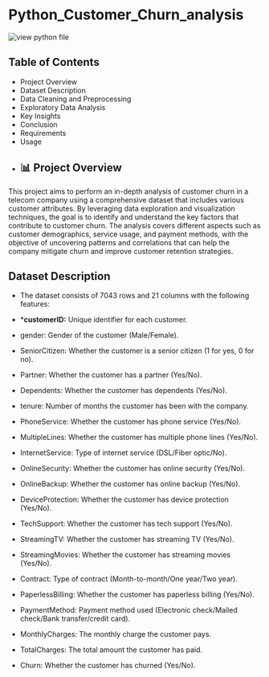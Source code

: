 # Python_Customer_Churn_analysis
![view python file](https://github.com/reehansyed/Python_Customer_Churn_analysis_/blob/main/TCA.ipynb)
## Table of Contents
- Project Overview
- Dataset Description
- Data Cleaning and Preprocessing
- Exploratory Data Analysis
- Key Insights
- Conclusion
- Requirements
- Usage
- ## 📊 Project Overview
This project aims to perform an in-depth analysis of customer churn in a telecom company using a comprehensive dataset that includes various customer attributes. By leveraging data exploration and visualization techniques, the goal is to identify and understand the key factors that contribute to customer churn. The analysis covers different aspects such as customer demographics, service usage, and payment methods, with the objective of uncovering patterns and correlations that can help the company mitigate churn and improve customer retention strategies.
## Dataset Description
- The dataset consists of 7043 rows and 21 columns with the following features:

- ***customerID:** Unique identifier for each customer.
- gender: Gender of the customer (Male/Female).
- SeniorCitizen: Whether the customer is a senior citizen (1 for yes, 0 for no).
- Partner: Whether the customer has a partner (Yes/No).
- Dependents: Whether the customer has dependents (Yes/No).
- tenure: Number of months the customer has been with the company.
- PhoneService: Whether the customer has phone service (Yes/No).
- MultipleLines: Whether the customer has multiple phone lines (Yes/No).
- InternetService: Type of internet service (DSL/Fiber optic/No).
- OnlineSecurity: Whether the customer has online security (Yes/No).
- OnlineBackup: Whether the customer has online backup (Yes/No).
- DeviceProtection: Whether the customer has device protection (Yes/No).
- TechSupport: Whether the customer has tech support (Yes/No).
- StreamingTV: Whether the customer has streaming TV (Yes/No).
- StreamingMovies: Whether the customer has streaming movies (Yes/No).
- Contract: Type of contract (Month-to-month/One year/Two year).
- PaperlessBilling: Whether the customer has paperless billing (Yes/No).
- PaymentMethod: Payment method used (Electronic check/Mailed check/Bank transfer/credit card).
- MonthlyCharges: The monthly charge the customer pays.
- TotalCharges: The total amount the customer has paid.
- Churn: Whether the customer has churned (Yes/No).


